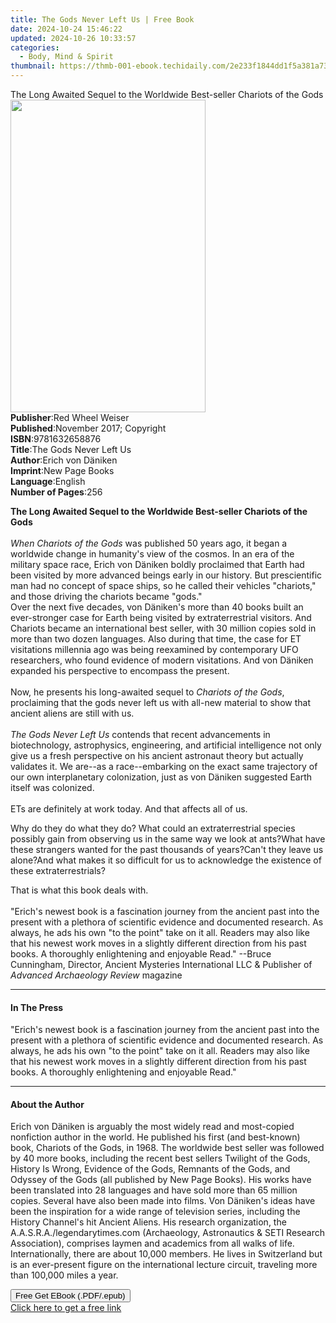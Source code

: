 ```yaml
---
title: The Gods Never Left Us | Free Book
date: 2024-10-24 15:46:22
updated: 2024-10-26 10:33:57
categories:
  - Body, Mind & Spirit
thumbnail: https://thmb-001-ebook.techidaily.com/2e233f1844dd1f5a381a73b0fe0f2de5616731b49f400d925b845976b9c83ab5.jpg
---
```

<main id="book-container">
  <div class="flex flex-col">
    <div class="book-brief flex-1 py-6 px-4 sm:p-6 md:py-10 md:px-8">
      <!-- brief-->
      <div class="book-brief-main">
        The Long Awaited Sequel to the Worldwide Best-seller Chariots of the
        Gods
      </div>
    </div>
    <div
      class="book-meta-info flex-1 grid gap-4 col-start-1 col-end-3 row-start-1 sm:mb-6 sm:grid-cols-4 lg:gap-6 lg:col-start-2 lg:row-end-6 lg:row-span-6 lg:mb-0"
    >
      <div
        class="book-meta-info-left place-content-center mt-4 p-4 text-sm leading-6 col-start-2 col-span-2 dark:text-slate-400"
      >
        <img
          class="w-full h-500 object-cover rounded-lg sm:h-255 sm:col-span-2 lg:col-span-full"
          src="https://img-001-ebook.techidaily.com/ce0fb4be8be29e8348670ba0e288697eeaaa6823665955fc64225003d7a7c6e9.jpg"
          alt=""
          width="312"
          height="500"
        />
      </div>
      <div
        class="book-meta-info-right mt-2 col-start-1 row-start-2 col-span-3 self-center"
      >
        <!-- meta data  -->
        <div class="flex flex-col px-4 md:px-8">
          <div class="flex-1">
            <strong>Publisher</strong>:<span class="px-2"
              >Red Wheel Weiser</span
            >
          </div>
          <div class="flex-1">
            <strong>Published</strong>:<span class="px-2"
              >November 2017; Copyright</span
            >
          </div>
          <div class="flex-1">
            <strong>ISBN</strong>:<span class="px-2">9781632658876</span>
          </div>
          <div class="flex-1">
            <strong>Title</strong>:<span class="px-2"
              >The Gods Never Left Us</span
            >
          </div>
          <div class="flex-1">
            <strong>Author</strong>:<span class="px-2">Erich von Däniken</span>
          </div>
          <div class="flex-1">
            <strong>Imprint</strong>:<span class="px-2">New Page Books</span>
          </div>
          <div class="flex-1">
            <strong>Language</strong>:<span class="px-2">English</span>
          </div>
          <div class="flex-1">
            <strong>Number of Pages</strong>:<span class="px-2">256</span>
          </div>
        </div>
      </div>
    </div>
    <div class="book-description flex-1 py-6 px-4 sm:p-6 md:py-10 md:px-8">
      <div class="book-description-main">
        <div accordion-content="" id="description">
          <p>
            <b
              >The Long Awaited Sequel to the Worldwide Best-seller Chariots of
              the Gods</b
            ><br /><br /><i>When Chariots of the Gods </i>was published 50 years
            ago, it began a worldwide change in humanity's view of the cosmos.
            In an era of the military space race, Erich von Däniken boldly
            proclaimed that Earth had been visited by more advanced beings early
            in our history. But prescientific man had no concept of space ships,
            so he called their vehicles "chariots," and those driving the
            chariots became "gods."<br />Over the next five decades, von
            Däniken's more than 40 books built an ever-stronger case for Earth
            being visited by extraterrestrial visitors. And Chariots became an
            international best seller, with 30 million copies sold in more than
            two dozen languages. Also during that time, the case for ET
            visitations millennia ago was being reexamined by contemporary UFO
            researchers, who found evidence of modern visitations. And von
            Däniken expanded his perspective to encompass the present.<br /><br />Now,
            he presents his long-awaited sequel to<i> Chariots of the Gods</i>,
            proclaiming that the gods never left us with all-new material to
            show that ancient aliens are still with us.<br /><br /><i
              >The Gods Never Left Us</i
            >
            contends that recent advancements in biotechnology, astrophysics,
            engineering, and artificial intelligence not only give us a fresh
            perspective on his ancient astronaut theory but actually validates
            it. We are--as a race--embarking on the exact same trajectory of our
            own interplanetary colonization, just as von Däniken suggested Earth
            itself was colonized.<br /><br />ETs are definitely at work today.
            And that affects all of us.
          </p>
          Why do they do what they do? What could an extraterrestrial species
          possibly gain from observing us in the same way we look at ants?What
          have these strangers wanted for the past thousands of years?Can't they
          leave us alone?And what makes it so difficult for us to acknowledge
          the existence of these extraterrestrials?
          <p>
            That is what this book deals with.<br /><br />"Erich's newest book
            is a fascination journey from the ancient past into the present with
            a plethora of scientific evidence and documented research. As
            always, he ads his own "to the point" take on it all. Readers may
            also like that his newest work moves in a slightly different
            direction from his past books. A thoroughly enlightening and
            enjoyable Read." --Bruce Cunningham, Director, Ancient Mysteries
            International LLC &amp; Publisher of
            <i>Advanced Archaeology Review</i> magazine
          </p>
        </div>
        <div class="accordion-fader"></div>
      </div>
    </div>
    <div class="book-excerpts flex-1 py-6 px-4 sm:p-6 md:py-10 md:px-8">
      <!-- excerpts-->
      <div class="book-excerpts-main">
        <hr />
        <h4 class="placeholder placeholder-heading">
          <span>In The Press</span>
        </h4>
        <p>
          "Erich's newest book is a fascination journey from the ancient past
          into the present with a plethora of scientific evidence and documented
          research. As always, he ads his own "to the point" take on it all.
          Readers may also like that his newest work moves in a slightly
          different direction from his past books. A thoroughly enlightening and
          enjoyable Read."
        </p>
      </div>
    </div>
    <div class="book-about-author flex-1 py-6 px-4 sm:p-6 md:py-10 md:px-8">
      <!-- about author-->
      <div class="book-main-author-main">
        <hr />
        <h4 class="placeholder placeholder-heading">
          <span>About the Author</span>
        </h4>
        <p>
          Erich von Däniken is arguably the most widely read and most-copied
          nonfiction author in the world. He published his first (and
          best-known) book, Chariots of the Gods, in 1968. The worldwide best
          seller was followed by 40 more books, including the recent best
          sellers Twilight of the Gods, History Is Wrong, Evidence of the Gods,
          Remnants of the Gods, and Odyssey of the Gods (all published by New
          Page Books). His works have been translated into 28 languages and have
          sold more than 65 million copies. Several have also been made into
          films. Von Däniken's ideas have been the inspiration for a wide range
          of television series, including the History Channel's hit Ancient
          Aliens. His research organization, the A.A.S.R.A./legendarytimes.com
          (Archaeology, Astronautics &amp; SETI Research Association), comprises
          laymen and academics from all walks of life. Internationally, there
          are about 10,000 members. He lives in Switzerland but is an
          ever-present figure on the international lecture circuit, traveling
          more than 100,000 miles a year.
        </p>
      </div>
    </div>
    <div class="book-free-get flex-1 py-6 px-4 sm:p-6 md:py-10 md:px-8">
      <button
        id="btn-free-get"
        class="bg-blue-500 hover:bg-blue-700 text-white font-bold py-2 px-4 rounded"
      >
        Free Get EBook (.PDF/.epub)
      </button>
      <div id="countdown-display" class="px-2 text-lg mt-2"></div>
      <a
        id="free-link"
        class="hidden bg-blue-500 hover:bg-blue-700 text-white font-bold py-2 px-4 rounded"
        href="https://www.ebooks.com/en-us/book/138621198/the-gods-never-left-us/erich-von-d-niken/"
        target="_blank"
        >Click here to get a free link</a
      >
    </div>
    <script>
      let countdownTime = 0;
      let countdownInterval = null;
      document
        .getElementById('btn-free-get')
        .addEventListener('click', startCountdown);
      function startCountdown() {
        countdownTime = new Date().getTime() + 60000 * 3;
        countdownInterval = setInterval(updateCountdown, 1000);
        document.getElementById('btn-free-get').disabled = true;
        document
          .getElementById('btn-free-get')
          .classList.add('bg-gray-500', 'cursor-not-allowed');
      }
      function updateCountdown() {
        let currentTime = new Date().getTime();
        let timeLeft = countdownTime - currentTime;
        let secondsLeft = Math.floor(timeLeft / 1000);
        document.getElementById('countdown-display').innerHTML =
          `Remaining time: ${secondsLeft} seconds.`;
        if (secondsLeft <= 0) {
          clearInterval(countdownInterval);
          document.getElementById('btn-free-get').classList.add('hidden');
          document.getElementById('free-link').classList.remove('hidden');
          document.getElementById('countdown-display').innerHTML = '';
        }
      }
    </script>
  </div>
</main>
